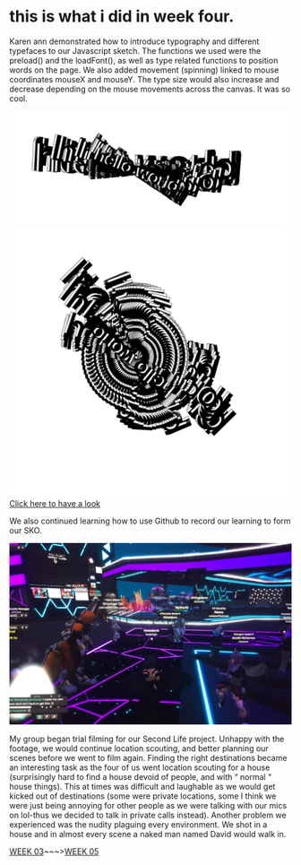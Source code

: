 # this is what i did in week four.

Karen ann demonstrated how to introduce typography and different typefaces to our Javascript sketch. The functions we used were the preload() and the loadFont(), as well as type related functions to position words on the page. We also added movement (spinning) linked to mouse coordinates mouseX and mouseY. The type size would also increase and decrease depending on the mouse movements across the canvas. It was so cool. 

![](spintypetest2.png)
![](spintypetest.png)
[Click here to have a look](https://taylarogic.github.io/codeWords/04/HelloWorld/)

We also continued learning how to use Github to record our learning to form our SKO. 

![](furzona.jpg)

My group began trial filming for our Second Life project. Unhappy with the footage, we would continue location scouting, and better planning our scenes before we went to film again. Finding the right destinations became an interesting task as the four of us went location scouting for a house (surprisingly hard to find a house devoid of people, and with “ normal “ house things). This at times was difficult and laughable as we would get kicked out of destinations (some were private locations, some I think we were just being annoying for other people as we were talking with our mics on lol-thus we decided to talk in private calls instead). Another problem we experienced was the nudity plaguing every environment. We shot in a house and in almost every scene a naked man named David would walk in. 

[WEEK 03](https://taylarogic.github.io/codeWords/03/)~~~>[WEEK 05](https://taylarogic.github.io/codeWords/05/)
